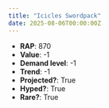 ```yaml
---
title: "Icicles Swordpack"
date: 2025-08-06T00:00:00Z
---
```

- **RAP**: 870
- **Value**: -1
- **Demand level**: -1
- **Trend**: -1
- **Projected?**: True
- **Hyped?**: True
- **Rare?**: True
